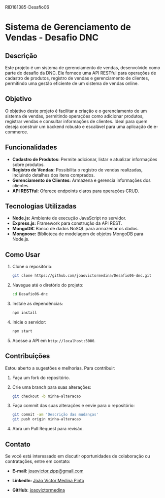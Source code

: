 RID181385-Desafio06

# Sistema de Gerenciamento de Vendas - Desafio DNC

## Descrição

Este projeto é um sistema de gerenciamento de vendas, desenvolvido como parte do desafio da DNC. Ele fornece uma API RESTful para operações de cadastro de produtos, registro de vendas e gerenciamento de clientes, permitindo uma gestão eficiente de um sistema de vendas online.

## Objetivo

O objetivo deste projeto é facilitar a criação e o gerenciamento de um sistema de vendas, permitindo operações como adicionar produtos, registrar vendas e consultar informações de clientes. Ideal para quem deseja construir um backend robusto e escalável para uma aplicação de e-commerce.

## Funcionalidades

- **Cadastro de Produtos:** Permite adicionar, listar e atualizar informações sobre produtos.
- **Registro de Vendas:** Possibilita o registro de vendas realizadas, incluindo detalhes dos itens comprados.
- **Gerenciamento de Clientes:** Armazena e gerencia informações dos clientes.
- **API RESTful:** Oferece endpoints claros para operações CRUD.

## Tecnologias Utilizadas

- **Node.js:** Ambiente de execução JavaScript no servidor.
- **Express.js:** Framework para construção da API REST.
- **MongoDB:** Banco de dados NoSQL para armazenar os dados.
- **Mongoose:** Biblioteca de modelagem de objetos MongoDB para Node.js.

## Como Usar

1. Clone o repositório:

   ```bash
   git clone https://github.com/joaovictormedina/Desafio06-dnc.git
   ```

2. Navegue até o diretório do projeto:

   ```bash
   cd Desafio06-dnc
   ```

3. Instale as dependências:

   ```bash
   npm install
   ```

4. Inicie o servidor:

   ```bash
   npm start
   ```

5. Acesse a API em `http://localhost:5000`.

## Contribuições

Estou aberto a sugestões e melhorias. Para contribuir:

1. Faça um fork do repositório.

2. Crie uma branch para suas alterações:

   ```bash
   git checkout -b minha-alteracao
   ```

3. Faça commit das suas alterações e envie para o repositório:

   ```bash
   git commit -am 'Descrição das mudanças'
   git push origin minha-alteracao
   ```

4. Abra um Pull Request para revisão.

## Contato

Se você está interessado em discutir oportunidades de colaboração ou contratações, entre em contato:

- **E-mail:** [joaovictor.zipp@gmail.com](mailto:joaovictor.zipp@gmail.com)

- **LinkedIn:** [João Victor Medina Pinto](https://www.linkedin.com/in/joaovictormedina)

- **GitHub:** [joaovictormedina](https://github.com/joaovictormedina)

```

```
